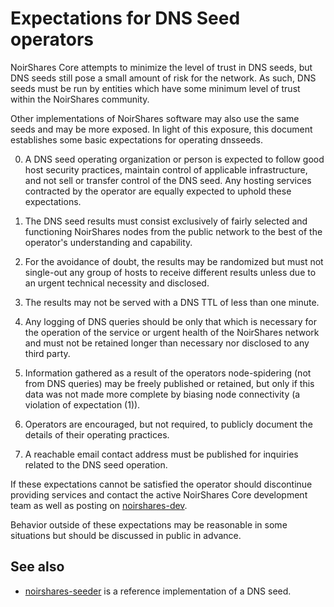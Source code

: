 Expectations for DNS Seed operators
====================================

NoirShares Core attempts to minimize the level of trust in DNS seeds,
but DNS seeds still pose a small amount of risk for the network.
As such, DNS seeds must be run by entities which have some minimum
level of trust within the NoirShares community.

Other implementations of NoirShares software may also use the same
seeds and may be more exposed. In light of this exposure, this
document establishes some basic expectations for operating dnsseeds.

0. A DNS seed operating organization or person is expected to follow good
host security practices, maintain control of applicable infrastructure,
and not sell or transfer control of the DNS seed. Any hosting services
contracted by the operator are equally expected to uphold these expectations.

1. The DNS seed results must consist exclusively of fairly selected and
functioning NoirShares nodes from the public network to the best of the
operator's understanding and capability.

2. For the avoidance of doubt, the results may be randomized but must not
single-out any group of hosts to receive different results unless due to an
urgent technical necessity and disclosed.

3. The results may not be served with a DNS TTL of less than one minute.

4. Any logging of DNS queries should be only that which is necessary
for the operation of the service or urgent health of the NoirShares
network and must not be retained longer than necessary nor disclosed
to any third party.

5. Information gathered as a result of the operators node-spidering
(not from DNS queries) may be freely published or retained, but only
if this data was not made more complete by biasing node connectivity
(a violation of expectation (1)).

6. Operators are encouraged, but not required, to publicly document the
details of their operating practices.

7. A reachable email contact address must be published for inquiries
related to the DNS seed operation.

If these expectations cannot be satisfied the operator should
discontinue providing services and contact the active NoirShares
Core development team as well as posting on
[noirshares-dev](https://lists.linuxfoundation.org/mailman/listinfo/noirshares-dev).

Behavior outside of these expectations may be reasonable in some
situations but should be discussed in public in advance.

See also
----------
- [noirshares-seeder](https://github.com/sipa/noirshares-seeder) is a reference implementation of a DNS seed.
